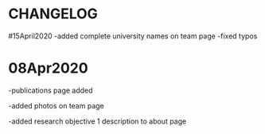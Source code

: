 # CHANGELOG

#15April2020
  -added complete university names on team page
  -fixed typos




# 08Apr2020

  -publications page added
  
  -added photos on team page
  
  -added research objective 1 description to about page 
